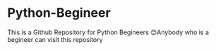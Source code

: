 # Python-Begineer
This is a Github Repository for Python Begineers 😊Anybody who is a begineer can visit this repository
